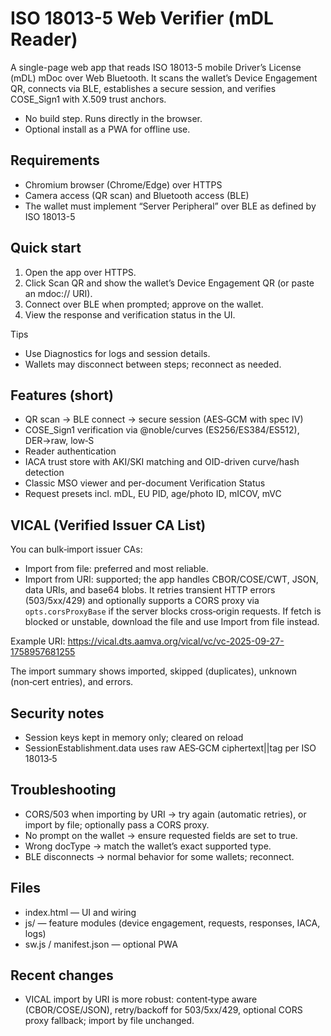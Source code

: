 # ISO 18013-5 Web Verifier (mDL Reader)

A single-page web app that reads ISO 18013-5 mobile Driver’s License (mDL) mDoc over Web Bluetooth. It scans the wallet’s Device Engagement QR, connects via BLE, establishes a secure session, and verifies COSE_Sign1 with X.509 trust anchors.

- No build step. Runs directly in the browser.
- Optional install as a PWA for offline use.

## Requirements

- Chromium browser (Chrome/Edge) over HTTPS
- Camera access (QR scan) and Bluetooth access (BLE)
- The wallet must implement “Server Peripheral” over BLE as defined by ISO 18013-5

## Quick start

1. Open the app over HTTPS.
2. Click Scan QR and show the wallet’s Device Engagement QR (or paste an mdoc:// URI).
3. Connect over BLE when prompted; approve on the wallet.
4. View the response and verification status in the UI.

Tips

- Use Diagnostics for logs and session details.
- Wallets may disconnect between steps; reconnect as needed.

## Features (short)

- QR scan → BLE connect → secure session (AES‑GCM with spec IV)
- COSE_Sign1 verification via @noble/curves (ES256/ES384/ES512), DER→raw, low‑S
- Reader authentication
- IACA trust store with AKI/SKI matching and OID-driven curve/hash detection
- Classic MSO viewer and per-document Verification Status
- Request presets incl. mDL, EU PID, age/photo ID, mICOV, mVC

## VICAL (Verified Issuer CA List)

You can bulk‑import issuer CAs:

- Import from file: preferred and most reliable.
- Import from URI: supported; the app handles CBOR/COSE/CWT, JSON, data URIs, and base64 blobs. It retries transient HTTP errors (503/5xx/429) and optionally supports a CORS proxy via `opts.corsProxyBase` if the server blocks cross‑origin requests. If fetch is blocked or unstable, download the file and use Import from file instead.

Example URI: https://vical.dts.aamva.org/vical/vc/vc-2025-09-27-1758957681255

The import summary shows imported, skipped (duplicates), unknown (non‑cert entries), and errors.

## Security notes

- Session keys kept in memory only; cleared on reload
- SessionEstablishment.data uses raw AES‑GCM ciphertext||tag per ISO 18013‑5

## Troubleshooting

- CORS/503 when importing by URI → try again (automatic retries), or import by file; optionally pass a CORS proxy.
- No prompt on the wallet → ensure requested fields are set to true.
- Wrong docType → match the wallet’s exact supported type.
- BLE disconnects → normal behavior for some wallets; reconnect.

## Files

- index.html — UI and wiring
- js/ — feature modules (device engagement, requests, responses, IACA, logs)
- sw.js / manifest.json — optional PWA

## Recent changes

- VICAL import by URI is more robust: content‑type aware (CBOR/COSE/JSON), retry/backoff for 503/5xx/429, optional CORS proxy fallback; import by file unchanged.
